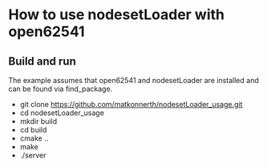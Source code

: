 # How to use nodesetLoader with open62541

## Build and run

The example assumes that open62541 and nodesetLoader are installed and can be found via find_package.

- git clone https://github.com/matkonnerth/nodesetLoader_usage.git
- cd nodesetLoader_usage
- mkdir build
- cd build
- cmake ..
- make
- ./server
